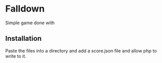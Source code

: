 Falldown
========
Simple game done with <canvas>

Installation
------------
Paste the files into a directory and add a score.json file and allow php to write to it.
